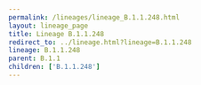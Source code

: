 ```yaml
---
permalink: /lineages/lineage_B.1.1.248.html
layout: lineage_page
title: Lineage B.1.1.248
redirect_to: ../lineage.html?lineage=B.1.1.248
lineage: B.1.1.248
parent: B.1.1
children: ['B.1.1.248']
---
```


